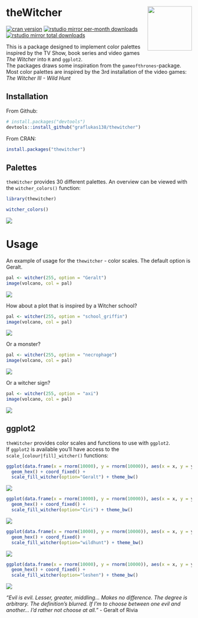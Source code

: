 
<!-- README.md is generated from README.Rmd. Please edit that file -->

# theWitcher <img src="man/figures/logo.png" align="right" width="120" />

<!-- badges: start -->

[![cran
version](http://www.r-pkg.org/badges/version/thewitcher)](https://cran.r-project.org/package=thewitcher)
[![rstudio mirror per-month
downloads](http://cranlogs.r-pkg.org/badges/thewitcher)](https://github.com/metacran/cranlogs.app)
[![rstudio mirror total
downloads](http://cranlogs.r-pkg.org/badges/grand-total/thewitcher?color=yellowgreen)](https://github.com/metacran/cranlogs.app)
<!-- badges: end -->

This is a package designed to implement color palettes inspired by the
TV Show, book series and video games *The Witcher* into `R` and
`ggplot2`.  
The packages draws some inspiration from the `gameofthrones`-package.  
Most color palettes are inspired by the 3rd installation of the video
games: *The Witcher III - Wild Hunt*

## Installation

From Github:

``` r
# install.packages("devtools")
devtools::install_github("graflukas138/thewitcher")
```

From CRAN:

``` r
install.packages("thewitcher")
```

## Palettes

`theWitcher` provides 30 different palettes. An overview can be viewed
with the `witcher_colors()` function:

``` r
library(thewitcher)

witcher_colors()
```

![](man/figures/README-unnamed-chunk-4-1.png)<!-- -->

# Usage

An example of usage for the `thewitcher` - color scales. The default
option is Geralt.

``` r
pal <- witcher(255, option = "Geralt")
image(volcano, col = pal)
```

![](man/figures/README-unnamed-chunk-5-1.png)<!-- -->

How about a plot that is inspired by a Witcher school?

``` r
pal <- witcher(255, option = "school_griffin")
image(volcano, col = pal)
```

![](man/figures/README-unnamed-chunk-6-1.png)<!-- -->

Or a monster?

``` r
pal <- witcher(255, option = "necrophage")
image(volcano, col = pal)
```

![](man/figures/README-unnamed-chunk-7-1.png)<!-- -->

Or a witcher sign?

``` r
pal <- witcher(255, option = "axi")
image(volcano, col = pal)
```

![](man/figures/README-unnamed-chunk-8-1.png)<!-- -->

## ggplot2

`theWitcher` provides color scales and functions to use with
`ggplot2`.  
If `ggplot2` is available you’ll have access to the
`scale_[colour|fill]_witcher()` functions:

``` r
ggplot(data.frame(x = rnorm(10000), y = rnorm(10000)), aes(x = x, y = y)) +
  geom_hex() + coord_fixed() +
  scale_fill_witcher(option="Geralt") + theme_bw()
```

![](man/figures/README-unnamed-chunk-10-1.png)<!-- -->

``` r
ggplot(data.frame(x = rnorm(10000), y = rnorm(10000)), aes(x = x, y = y)) +
  geom_hex() + coord_fixed() +
  scale_fill_witcher(option="Ciri") + theme_bw()
```

![](man/figures/README-unnamed-chunk-11-1.png)<!-- -->

``` r
ggplot(data.frame(x = rnorm(10000), y = rnorm(10000)), aes(x = x, y = y)) +
  geom_hex() + coord_fixed() +
  scale_fill_witcher(option="wildhunt") + theme_bw()
```

![](man/figures/README-unnamed-chunk-12-1.png)<!-- -->

``` r
ggplot(data.frame(x = rnorm(10000), y = rnorm(10000)), aes(x = x, y = y)) +
  geom_hex() + coord_fixed() +
  scale_fill_witcher(option="leshen") + theme_bw()
```

![](man/figures/README-unnamed-chunk-13-1.png)<!-- -->

*“Evil is evil. Lesser, greater, middling… Makes no difference. The
degree is arbitrary. The definition’s blurred. If I’m to choose between
one evil and another… I’d rather not choose at all.”* - Geralt of Rivia
